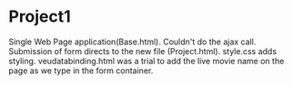# Project1
Single Web Page application(Base.html).
Couldn't do the ajax call.
Submission of form directs to the new file (Project.html).
style.css adds styling.
veudatabinding.html was a trial to add the live movie name on the page as we type in the form container.
